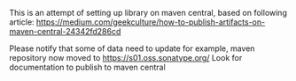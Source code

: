 This is an attempt of setting up library on maven central, based on following article:
https://medium.com/geekculture/how-to-publish-artifacts-on-maven-central-24342fd286cd

Please notify that some of data need to update for example, maven repository now moved to https://s01.oss.sonatype.org/
Look for documentation to publish to maven central
